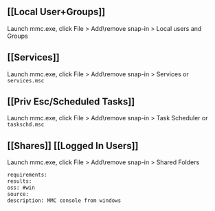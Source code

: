 
## [[Local User+Groups]]
Launch mmc.exe, click File > Add\remove snap-in > Local users and Groups

## [[Services]]
Launch mmc.exe, click File > Add\remove snap-in > Services
or `services.msc`

## [[Priv Esc/Scheduled Tasks]]
Launch mmc.exe, click File > Add\remove snap-in > Task Scheduler
or `taskschd.msc`

## [[Shares]] [[Logged In Users]]
Launch mmc.exe, click File > Add\remove snap-in > Shared Folders


```meta
requirements: 
results: 
oss: #win 
source: 
description: MMC console from windows
```